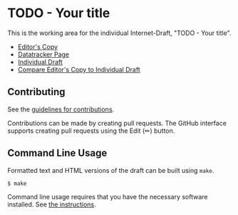 # TODO - Your title

This is the working area for the individual Internet-Draft, "TODO - Your title".

* [Editor's Copy](https://lx3-g.github.io/praud-kv-server/#go.draft-todo-tretyakov-protocol.html)
* [Datatracker Page](https://datatracker.ietf.org/doc/draft-todo-tretyakov-protocol)
* [Individual Draft](https://datatracker.ietf.org/doc/html/draft-todo-tretyakov-protocol)
* [Compare Editor's Copy to Individual Draft](https://lx3-g.github.io/praud-kv-server/#go.draft-todo-tretyakov-protocol.diff)


## Contributing

See the
[guidelines for contributions](https://github.com/lx3-g/praud-kv-server/blob/main/CONTRIBUTING.md).

Contributions can be made by creating pull requests.
The GitHub interface supports creating pull requests using the Edit (✏) button.


## Command Line Usage

Formatted text and HTML versions of the draft can be built using `make`.

```sh
$ make
```

Command line usage requires that you have the necessary software installed.  See
[the instructions](https://github.com/martinthomson/i-d-template/blob/main/doc/SETUP.md).

